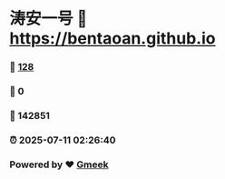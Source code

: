 # 涛安一号 :link: https://bentaoan.github.io 
### :page_facing_up: [128](https://bentaoan.github.io/tag.html) 
### :speech_balloon: 0 
### :hibiscus: 142851 
### :alarm_clock: 2025-07-11 02:26:40 
### Powered by :heart: [Gmeek](https://github.com/Meekdai/Gmeek)
